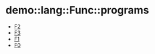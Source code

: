 # demo::lang::Func::programs


   * [F2](../../../../../Library/demo/lang/Func/programs/F2.md)
   * [F3](../../../../../Library/demo/lang/Func/programs/F3.md)
   * [F1](../../../../../Library/demo/lang/Func/programs/F1.md)
   * [F0](../../../../../Library/demo/lang/Func/programs/F0.md)